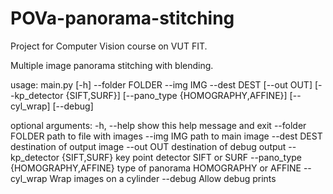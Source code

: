 # POVa-panorama-stitching

Project for Computer Vision course on VUT FIT.

Multiple image panorama stitching with blending.


usage: main.py [-h] --folder FOLDER --img IMG --dest DEST [--out OUT]
               [--kp_detector {SIFT,SURF}] [--pano_type {HOMOGRAPHY,AFFINE}]
               [--cyl_wrap] [--debug]

optional arguments:
  -h, --help            show this help message and exit
  --folder FOLDER       path to file with images
  --img IMG             path to main image
  --dest DEST           destination of output image
  --out OUT             destination of debug output
  --kp_detector {SIFT,SURF}
                        key point detector SIFT or SURF
  --pano_type {HOMOGRAPHY,AFFINE}
                        type of panorama HOMOGRAPHY or AFFINE
  --cyl_wrap            Wrap images on a cylinder
  --debug               Allow debug prints
